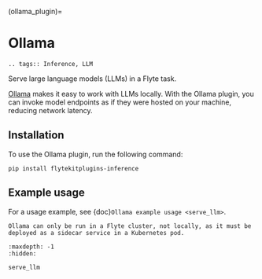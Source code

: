 (ollama_plugin)=

# Ollama

```{eval-rst}
.. tags:: Inference, LLM
```

Serve large language models (LLMs) in a Flyte task.

[Ollama](https://ollama.com/) makes it easy to work with LLMs locally.
With the Ollama plugin, you can invoke model endpoints as if they were hosted on your machine, reducing network latency.

## Installation

To use the Ollama plugin, run the following command:

```
pip install flytekitplugins-inference
```

## Example usage

For a usage example, see {doc}`Ollama example usage <serve_llm>`.

```{note}
Ollama can only be run in a Flyte cluster, not locally, as it must be deployed as a sidecar service in a Kubernetes pod.
```

```{toctree}
:maxdepth: -1
:hidden:

serve_llm
```
